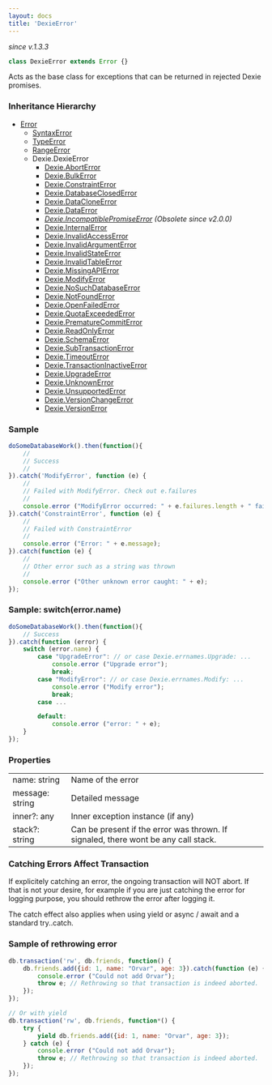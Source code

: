 ```yaml
---
layout: docs
title: 'DexieError'
---
```

*since v.1.3.3*

```javascript
class DexieError extends Error {}
```
Acts as the base class for exceptions that can be returned in rejected Dexie promises.

### Inheritance Hierarchy

* [Error](https://developer.mozilla.org/en-US/docs/Web/JavaScript/Reference/Global_Objects/Error)
  * [SyntaxError](https://developer.mozilla.org/en-US/docs/Web/JavaScript/Reference/Global_Objects/SyntaxError)
  * [TypeError](https://developer.mozilla.org/en-US/docs/Web/JavaScript/Reference/Global_Objects/TypeError)
  * [RangeError](https://developer.mozilla.org/en-US/docs/Web/JavaScript/Reference/Global_Objects/RangeError)
  * Dexie.DexieError
    * [Dexie.AbortError](/docs/DexieErrors/Dexie.AbortError)
    * [Dexie.BulkError](/docs/DexieErrors/Dexie.BulkError)
    * [Dexie.ConstraintError](Dexie.ConstraintError)
    * [Dexie.DatabaseClosedError](/docs/DexieErrors/Dexie.DatabaseClosedError)
    * [Dexie.DataCloneError](/docs/DexieErrors/Dexie.DataCloneError)
    * [Dexie.DataError](/docs/DexieErrors/Dexie.DataError)
    * *[Dexie.IncompatiblePromiseError](/docs/DexieErrors/Dexie.IncompatiblePromiseError)  (Obsolete since v2.0.0)*
    * [Dexie.InternalError](/docs/DexieErrors/Dexie.InternalError)
    * [Dexie.InvalidAccessError](/docs/DexieErrors/Dexie.InvalidAccessError)
    * [Dexie.InvalidArgumentError](/docs/DexieErrors/Dexie.InvalidArgumentError)
    * [Dexie.InvalidStateError](/docs/DexieErrors/Dexie.InvalidStateError)
    * [Dexie.InvalidTableError](/docs/DexieErrors/Dexie.InvalidTableError)
    * [Dexie.MissingAPIError](/docs/DexieErrors/Dexie.MissingAPIError)
    * [Dexie.ModifyError](/docs/DexieErrors/Dexie.ModifyError)
    * [Dexie.NoSuchDatabaseError](/docs/DexieErrors/Dexie.NoSuchDatabaseError)
    * [Dexie.NotFoundError](/docs/DexieErrors/Dexie.NotFoundError)
    * [Dexie.OpenFailedError](/docs/DexieErrors/Dexie.OpenFailedError)
    * [Dexie.QuotaExceededError](/docs/DexieErrors/Dexie.QuotaExceededError)
    * [Dexie.PrematureCommitError](/docs/DexieErrors/Dexie.PrematureCommitError)
    * [Dexie.ReadOnlyError](/docs/DexieErrors/Dexie.ReadOnlyError)
    * [Dexie.SchemaError](/docs/DexieErrors/Dexie.SchemaError)
    * [Dexie.SubTransactionError](/docs/DexieErrors/Dexie.SubTransactionError)
    * [Dexie.TimeoutError](/docs/DexieErrors/Dexie.TimeoutError)
    * [Dexie.TransactionInactiveError](/docs/DexieErrors/Dexie.TransactionInactiveError)
    * [Dexie.UpgradeError](/docs/DexieErrors/Dexie.UpgradeError)
    * [Dexie.UnknownError](/docs/DexieErrors/Dexie.UnknownError)
    * [Dexie.UnsupportedError](/docs/DexieErrors/Dexie.UnsupportedError)
    * [Dexie.VersionChangeError](/docs/DexieErrors/Dexie.VersionChangeError)
    * [Dexie.VersionError](/docs/DexieErrors/Dexie.VersionError)

### Sample

```javascript
doSomeDatabaseWork().then(function(){
    //
    // Success
    //
}).catch('ModifyError', function (e) {
    //
    // Failed with ModifyError. Check out e.failures
    //
    console.error ("ModifyError occurred: " + e.failures.length + " failures"); +
}).catch('ConstraintError', function (e) {
    //
    // Failed with ConstraintError
    //
    console.error ("Error: " + e.message);
}).catch(function (e) {
    //
    // Other error such as a string was thrown
    //
    console.error ("Other unknown error caught: " + e);
});
```

### Sample: switch(error.name)

```javascript
doSomeDatabaseWork().then(function(){
    // Success
}).catch(function (error) {
    switch (error.name) {
        case "UpgradeError": // or case Dexie.errnames.Upgrade: ...
            console.error ("Upgrade error");
            break;
        case "ModifyError": // or case Dexie.errnames.Modify: ...
            console.error ("Modify error");
            break;
        case ...

        default:
            console.error ("error: " + e);
    }
});
```

### Properties

<table>
<tr><td>name: string</td><td>Name of the error</td></tr>
<tr><td>message: string</td><td>Detailed message</td></tr>
<tr><td>inner?: any</td><td>Inner exception instance (if any)</td></tr>
<tr><td>stack?: string</td><td>Can be present if the error was thrown. If signaled, there wont be any call stack.</td></tr>
</table>

### Catching Errors Affect Transaction

If explicitely catching an error, the ongoing transaction will NOT abort. If that is not your desire, for example if you are just catching the error for logging purpose, you should rethrow the error after logging it.

The catch effect also applies when using yield or async / await and a standard try..catch.

### Sample of rethrowing error
```javascript
db.transaction('rw', db.friends, function() {
    db.friends.add({id: 1, name: "Orvar", age: 3}).catch(function (e) {
        console.error ("Could not add Orvar");
        throw e; // Rethrowing so that transaction is indeed aborted.
    });
});

// Or with yield
db.transaction('rw', db.friends, function*() {
    try {
        yield db.friends.add({id: 1, name: "Orvar", age: 3});
    } catch (e) {
        console.error ("Could not add Orvar");
        throw e; // Rethrowing so that transaction is indeed aborted.
    });
});
```
